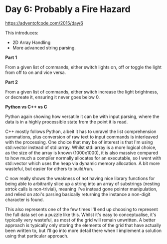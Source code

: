 # Day 6: Probably a Fire Hazard

https://adventofcode.com/2015/day/6

This introduces:
- 2D Array Handling
- More advanced string parsing.

**Part 1**

From a given list of commands, either switch lights on, off or toggle the light from off to on and vice versa.

**Part 2**

From a given list of commands, either switch increase the light brightness, or decreate it, ensuring it never goes below 0.

**Python vs C++ vs C**

Python again showing how versatile it can be with input parsing, where the data is in a highly processible state from the point it is read.

C++ mostly follows Python, albeit it has to unravel the list comprehension summations, plus conversion of raw text to input commands is interleaved with the processing.  One choice that may be of interest is that I'm using std::vector instead of std::array.  Whilst std::array is a more logical choice, as the size of the array is known (1000x1000), it is also massive compared to how much a compiler normally allocates for an executable, so I went with std::vector which uses the heap via dynamic memory allocation.  A bit more wasteful, but easier for others to build/run.

C now really shows the weakness of not having nice library functions for being able to arbitrarily slice up a string into an array of substrings (nesting strtok calls is non-trivial), meaning I've instead gone pointer manipulation, and relied on atoi's parsing basically returning the instance a non-digit character is found.

This also represents one of the few times I'll end up choosing to represent the full data set on a puzzle like this.  Whilst it's easy to conceptualise, it's typically very wasteful, as most of the grid will remain unwritten.  A better approach is typically only storing the elements of the grid that have actually been written to, but I'll go into more detail there when I implement a solution using that particular approach.
